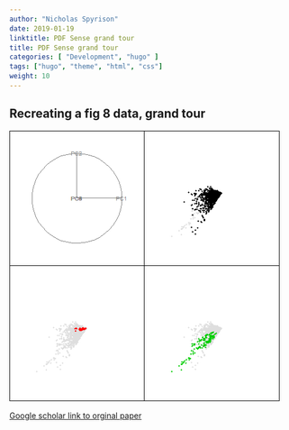 ```yaml
---
author: "Nicholas Spyrison"
date: 2019-01-19
linktitle: PDF Sense grand tour 
title: PDF Sense grand tour 
categories: [ "Development", "hugo" ]
tags: ["hugo", "theme", "html", "css"]
weight: 10
---
```


## Recreating a fig 8 data, grand tour
![](_PDFsense_fig8like_grandtour.gif)

[Google scholar link to orginal paper](https://scholar.google.com/scholar?cluster=9110690189452049647&hl=en&as_sdt=0,5)